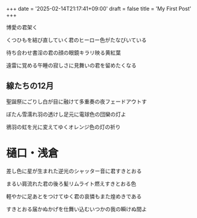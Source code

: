 +++
date = '2025-02-14T21:17:41+09:00'
draft = false
title = 'My First Post'
+++

博愛の君架く

くつひもを結び直していく君のヒーロー色がたなびいている

待ち合わせ書淫の君の顔の眼鏡キラリ映る黄紅葉

遠雷に覚める午睡の寂しさに見舞いの君を留めたくなる

## 線たちの12月

聖誕祭にごりし白が目に融けて多重奏の夜フェードアウトす

ぼたん雪濡れ羽の透けし足元に電球色の団欒の灯よ

鴉羽の虹を光に変えてゆくオレンジ色の灯の祈り

# 樋口・浅倉

差し色に星が生まれた逆光のシャッター音に君すきとおる

まるい肩流れた君の後ろ髪リムライト燃えすきとおる色

軽やかに足あとをつけてゆく君の哀憐もまた煌めきである

すきとおる届かぬかげを仕舞い込むいつかの我の瞬けぬ間よ